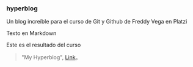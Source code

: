 ### hyperblog

Un blog increíble para el curso de Git y Github de Freddy Vega en Platzi

Texto en Markdown
            
Este es el resultado del curso
                    
> "My Hyperblog", [Link](http://localhost/)。
